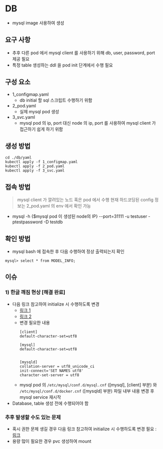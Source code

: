# DB
- mysql image 사용하여 생성

## 요구 사항
- 추후 다른 pod 에서 mysql client 를 사용하기 위해 db, user, password, port 제공 필요
- 특정 table 생성하는 ddl 을 pod init 단계에서 수행 필요

## 구성 요소
- 1_configmap.yaml
  - db initial 할 sql 스크립트 수행하기 위함
- 2_pod.yaml
  - 실제 mysql pod 생성
- 3_svc.yaml
  - mysql pod 의 ip, port 대신 node 의 ip, port 를 사용하여 mysql client 가 접근하기 쉽게 하기 위함

## 생성 방법
```commandline
cd ./db/yaml
kubectl apply -f 1_configmap.yaml
kubectl apply -f 2_pod.yaml
kubectl apply -f 3_svc.yaml
```

## 접속 방법
> mysql client 가 깔려있는 노드 혹은 pod 에서 수행
> 현재 하드코딩된 config 정보는 2_pod.yaml 의 env 에서 확인 가능
- mysql -h {$mysql pod 이 생성된 node의 IP} --port=31111 -u testuser -ptestpassword -D testdb

## 확인 방법
- mysql bash 에 접속한 후 다음 수행하여 정상 출력되는지 확인
```commandline
mysql> select * from MODEL_INFO;
```

## 이슈
### 1) 한글 깨짐 현상 [해결 완료]
- 다음 링크 참고하여 initialize 시 수행하도록 변경
    - [링크 1](https://nesoy.github.io/articles/2017-05/mysql-UTF8)
    - [링크 2](https://nesoy.github.io/articles/2017-05/mysql-UTF8)
    - 변경 필요한 내용
        ```
        [client]
        default-character-set=utf8
        
        [mysql]
        default-character-set=utf8
        
        
        [mysqld]
        collation-server = utf8_unicode_ci
        init-connect='SET NAMES utf8'
        character-set-server = utf8
        ```
    - mysql pod 의 `/etc/mysql/conf.d/mysql.cnf` ([mysql], [client] 부분) 와 `/etc/mysql/conf.d/docker.cnf` ([mysqld] 부분) 파일 내부 내용 변경 후 mysql service 재시작
- Database, table 생성 전에 수행되어야 함

### 추후 발생할 수도 있는 문제
- 혹시 권한 문제 생길 경우 다음 링크 참고하여 initialize 시 수행하도록 변경 필요 : [링크](https://www.fun25.co.kr/blog/mysql-grant-user-privileges/?page=6)
- 용량 많이 필요한 경우 pvc 생성하여 mount
